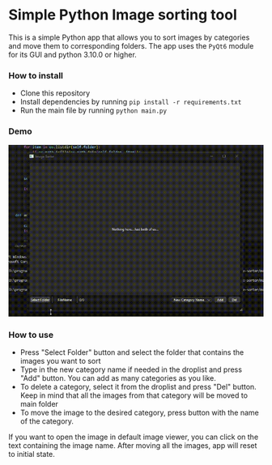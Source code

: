 # Simple Python Image sorting tool

This is a simple Python app that allows you to sort images by categories and move them to corresponding folders. The app uses the `PyQt6` module for its GUI and python 3.10.0 or higher.

### How to install
- Clone this repository 
- Install dependencies by running `pip install -r requirements.txt`
- Run the main file by running `python main.py`

### Demo
![image](demo.gif)

### How to use
- Press "Select Folder" button and select the folder that contains the images you want to sort
- Type in the new category name if needed in the droplist and press "Add" button. You can add as many categories as you like.
- To delete a category, select it from the droplist and press "Del" button. Keep in mind that all the images from that category will be moved to main folder
- To move the image to the desired category, press button with the name of the category.

If you want to open the image in default image viewer, you can click on the text containing the image name.
After moving all the images, app will reset to initial state.